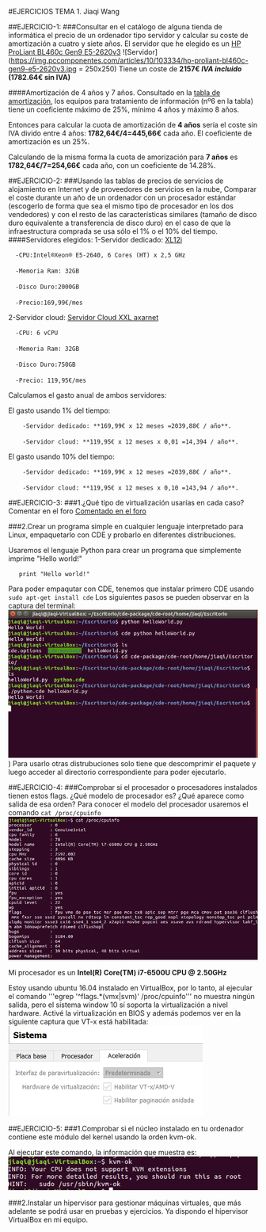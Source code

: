 #EJERCICIOS TEMA 1. Jiaqi Wang

##EJERCICIO-1:
###Consultar en el catálogo de alguna tienda de informática el precio de un ordenador tipo servidor y calcular su coste de amortización a cuatro y siete años.
El servidor que he elegido es un [HP ProLiant BL460c Gen9 E5-2620v3](https://www.pccomponentes.com/hp-proliant-bl460c-gen9-e5-2620v3)
![Servidor](https://img.pccomponentes.com/articles/10/103334/hp-proliant-bl460c-gen9-e5-2620v3.jpg = 250x250)
Tiene un coste de __2157€ *IVA incluido* (1782.64€ sin IVA)__

####Amortización de 4 años y 7 años.
Consultado en la [tabla de amortización](https://ayuda.cuentica.com/anos-y-porcentaje-de-amortizacion-para-sociedades/), los equipos para tratamiento de información (nº6 en la tabla) tiene un coeficiente máximo de 25%, mínimo 4 años y máximo 8 años.

Entonces para calcular la cuota de amortización de **4 años** sería el coste sin IVA divido entre 4 años:
**1782,64€/4=445,66€** cada año. El coeficiente de amortización es un 25%.

Calculando de la misma forma la cuota de amorización para **7 años** es **1782,64€/7=254,66€** cada año, con un coeficiente de 14.28%.

##EJERCICIO-2:
###Usando las tablas de precios de servicios de alojamiento en Internet y de proveedores de servicios en la nube, Comparar el coste durante un año de un ordenador con un procesador estándar (escogerlo de forma que sea el mismo tipo de procesador en los dos vendedores) y con el resto de las características similares (tamaño de disco duro equivalente a transferencia de disco duro) en el caso de que la infraestructura comprada se usa sólo el 1% o el 10% del tiempo.  
####Servidores elegidos:
1-Servidor dedicado: [XL12i](https://www.1and1.es/server-dedicated-tariff#server)

      -CPU:Intel®Xeon® E5-2640, 6 Cores (HT) x 2,5 GHz

      -Memoria Ram: 32GB

      -Disco Duro:2000GB

      -Precio:169,99€/mes

2-Servidor cloud: [Servidor Cloud XXL axarnet](https://www.axarnet.es/servidores-cloud/)

      -CPU: 6 vCPU

      -Memoria Ram: 32GB

      -Disco Duro:750GB

      -Precio: 119,95€/mes

Calculamos el gasto anual de ambos servidores:

  El gasto usando 1% del tiempo:

        -Servidor dedicado: **169,99€ x 12 meses =2039,88€ / año**.

        -Servidor cloud: **119,95€ x 12 meses x 0,01 =14,394 / año**.

  El gasto usando 10% del tiempo:

        -Servidor dedicado: **169,99€ x 12 meses =2039,88€ / año**.

        -Servidor cloud: **119,95€ x 12 meses x 0,10 =143,94 / año**.


##EJERCICIO-3:
###1.¿Qué tipo de virtualización usarías en cada caso? Comentar en el foro
[Comentado en el foro]()

###2.Crear un programa simple en cualquier lenguaje interpretado para Linux, empaquetarlo con CDE y probarlo en diferentes distribuciones.

Usaremos el lenguaje Python para crear un programa que simplemente imprime "Hello world!"
```#!/usr/bin Python
   print "Hello world!"
```
Para poder empaqutar con CDE, tenemos que instalar primero CDE usando ```sudo apt-get install cde```
Los siguientes pasos se pueden observar en la captura del terminal:
![captura de pantalla](https://github.com/JiaqiWa/IV-16-17/blob/hit0/CapturasDePantalla/Ejecicio3.2.PNG))
Para usarlo otras distrubuciones solo tiene que descomprimir el paquete y luego acceder al directorio correspondiente para poder ejecutarlo.


##EJERCICIO-4:
###Comprobar si el procesador o procesadores instalados tienen estos flags. ¿Qué modelo de procesador es? ¿Qué aparece como salida de esa orden?
Para conocer el modelo del procesador usaremos el comando ```cat /proc/cpuinfo```
![captura pantalla](https://github.com/JiaqiWa/IV-16-17/blob/hit0/CapturasDePantalla/cpuinfo.PNG)

Mi procesador es un **Intel(R) Core(TM) i7-6500U CPU @ 2.50GHz**

Estoy usando ubuntu 16.04 instalado en VirtualBox, por lo tanto, al ejecular el comando '''egrep '^flags.\*(vmx|svm)' /proc/cpuinfo''' no muestra ningún salida, pero el sistema window 10 sí soporta la virtualización a nivel hardware. Activé la virtualización en BIOS y además podemos ver en la siguiente captura que VT-x está habilitada:
![captura](https://github.com/JiaqiWa/IV-16-17/blob/hit0/CapturasDePantalla/vt-x.PNG)


##EJERCICIO-5:
###1.Comprobar si el núcleo instalado en tu ordenador contiene este módulo del kernel usando la orden kvm-ok.

Al ejecutar este comando, la información que muestra es:
![captura](https://github.com/JiaqiWa/IV-16-17/blob/hit0/CapturasDePantalla/kvm-ok.PNG)

###2.Instalar un hipervisor para gestionar máquinas virtuales, que más adelante se podrá usar en pruebas y ejercicios.
Ya dispondo el hipervisor VirtualBox en mi equipo.

